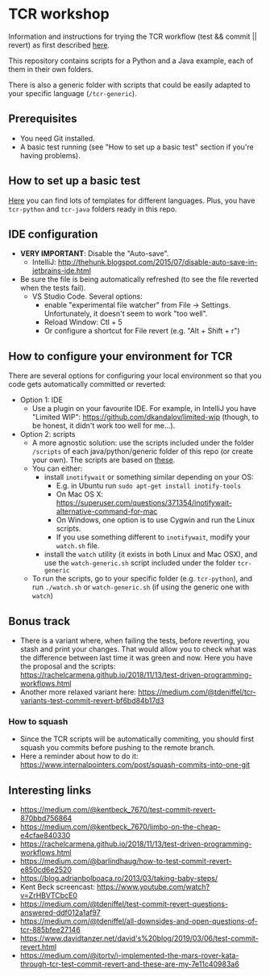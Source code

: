 # TCR workshop
Information and instructions for trying the TCR workflow (test && commit || revert) as first described [here](https://medium.com/@kentbeck_7670/test-commit-revert-870bbd756864).

This repository contains scripts for a Python and a Java example, each of them in their own folders.

There is also a generic folder with scripts that could be easily adapted to your specific language (`/tcr-generic`).


## Prerequisites
* You need Git installed.
* A basic test running (see "How to set up a basic test" section if you're having problems).


## How to set up a basic test
[Here](https://github.com/swkBerlin/kata-bootstraps) you can find lots of templates for different languages. Plus, you have `tcr-python` and `tcr-java` folders ready in this repo.


## IDE configuration
* **VERY IMPORTANT**: Disable the "Auto-save".
    - IntelliJ: http://thehunk.blogspot.com/2015/07/disable-auto-save-in-jetbrains-ide.html
* Be sure the file is being automatically refreshed (to see the file reverted when the tests fail).
    - VS Studio Code. Several options: 
        - enable "experimental file watcher" from File -> Settings. Unfortunately, it doesn't seem to work "too well".
        - Reload Window: Ctl + 5
        - Or configure a shortcut for File revert (e.g. "Alt + Shift + r")


## How to configure your environment for TCR
There are several options for configuring your local environment so that you code gets automatically committed or reverted:
* Option 1: IDE
    - Use a plugin on your favourite IDE. For example, in IntelliJ you have "Limited WIP": https://github.com/dkandalov/limited-wip (though, to be honest, it didn't work too well for me...).
* Option 2: scripts
    - A more agnostic solution: use the scripts included under the folder `/scripts` of each java/python/generic folder of this repo (or create your own). The scripts are based on [these](https://medium.com/@tdeniffel/real-world-tcr-bb9958234bf8).
    - You can either:
        - install `inotifywait` or something similar depending on your OS:
            - E.g. in Ubuntu run `sudo apt-get install inotify-tools`
            - On Mac OS X: https://superuser.com/questions/371354/inotifywait-alternative-command-for-mac
            - On Windows, one option is to use Cygwin and run the Linux scripts.
            - If you use something different to `inotifywait`, modify your `watch.sh` file.
        - install the `watch` utility (it exists in both Linux and Mac OSX), and use the `watch-generic.sh` script included under the folder `tcr-generic`
    - To run the scripts, go to your specific folder (e.g. `tcr-python`), and run `./watch.sh` or `watch-generic.sh` (if using the generic one with `watch`)


## Bonus track
* There is a variant where, when failing the tests, before reverting, you stash and print your changes. That would allow you to check what was the difference between last time it was green and now. Here you have the proposal and the scripts: https://rachelcarmena.github.io/2018/11/13/test-driven-programming-workflows.html
* Another more relaxed variant here: https://medium.com/@tdeniffel/tcr-variants-test-commit-revert-bf6bd84b17d3

### How to squash
* Since the TCR scripts will be automatically commiting, you should first squash you commits before pushing to the remote branch.
* Here a reminder about how to do it: https://www.internalpointers.com/post/squash-commits-into-one-git


## Interesting links
* https://medium.com/@kentbeck_7670/test-commit-revert-870bbd756864 
* https://medium.com/@kentbeck_7670/limbo-on-the-cheap-e4cfae840330 
* https://rachelcarmena.github.io/2018/11/13/test-driven-programming-workflows.html 
* https://medium.com/@barlindhaug/how-to-test-commit-revert-e850cd6e2520 
* https://blog.adrianbolboaca.ro/2013/03/taking-baby-steps/ 
* Kent Beck screencast: https://www.youtube.com/watch?v=ZrHBVTCbcE0 
* https://medium.com/@tdeniffel/test-commit-revert-questions-answered-ddf012a1af97 
* https://medium.com/@tdeniffel/all-downsides-and-open-questions-of-tcr-885bfee27146 
* https://www.davidtanzer.net/david's%20blog/2019/03/06/test-commit-revert.html 
* https://medium.com/@itortv/i-implemented-the-mars-rover-kata-through-tcr-test-commit-revert-and-these-are-my-7e11c40983a6
